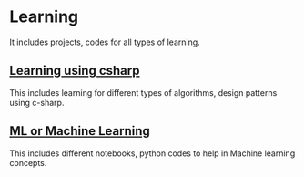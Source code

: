 # Learning
It includes projects, codes for all types of learning. 

## [Learning using csharp](Learning/README.md)
This includes learning for different types of algorithms, design patterns using c-sharp. 

## [ML or Machine Learning](ML/README.md)
This includes different notebooks, python codes to help in Machine learning concepts. 

